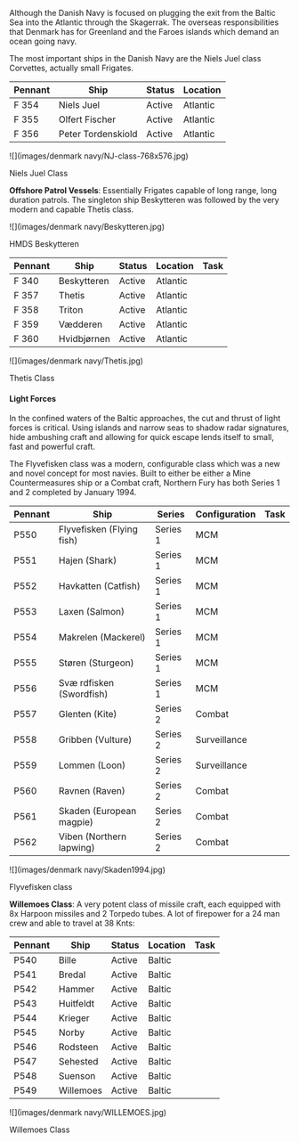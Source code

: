 Although the Danish Navy is focused on plugging the exit from the Baltic Sea into the Atlantic through the Skagerrak. The overseas responsibilities that Denmark has for Greenland and the Faroes islands which demand an ocean going navy.

The most important ships in the Danish Navy are the Niels Juel class Corvettes, actually small Frigates.

| Pennant | Ship               | Status | Location |
| ------- | ------------------ | ------ | -------- |
| F 354   | Niels Juel         | Active | Atlantic |
| F 355   | Olfert Fischer     | Active | Atlantic |
| F 356   | Peter Tordenskiold | Active | Atlantic |

![](images/denmark navy/NJ-class-768x576.jpg)

Niels Juel Class

**Offshore Patrol Vessels**: Essentially Frigates capable of long range, long duration patrols. The singleton ship Beskytteren was followed by the very modern and capable Thetis class.

![](images/denmark navy/Beskytteren.jpg)

HMDS Beskytteren

| Pennant | Ship        | Status | Location | Task |
| ------- | ----------- | ------ | -------- | ---- |
| F 340   | Beskytteren | Active | Atlantic |      |
| F 357   | Thetis      | Active | Atlantic |      |
| F 358   | Triton      | Active | Atlantic |      |
| F 359   | Vædderen    | Active | Atlantic |      |
| F 360   | Hvidbjørnen | Active | Atlantic |      |

![](images/denmark navy/Thetis.jpg)

Thetis Class

#### Light Forces

In the confined waters of the Baltic approaches, the cut and thrust of light forces is critical. Using islands and narrow seas to shadow radar signatures, hide ambushing craft and allowing for quick escape lends itself to small, fast and powerful craft.

The Flyvefisken class was a modern, configurable class which was a new and novel concept for most navies. Built to either be either a Mine Countermeasures ship or a Combat craft, Northern Fury has both Series 1 and 2 completed by January 1994.

| Pennant | Ship                      | Series   | Configuration | Task |
| ------- | ------------------------- | -------- | ------------- | ---- |
| P550    | Flyvefisken (Flying fish) | Series 1 | MCM           |      |
| P551    | Hajen (Shark)             | Series 1 | MCM           |      |
| P552    | Havkatten (Catfish)       | Series 1 | MCM           |      |
| P553    | Laxen (Salmon)            | Series 1 | MCM           |      |
| P554    | Makrelen (Mackerel)       | Series 1 | MCM           |      |
| P555    | Støren (Sturgeon)         | Series 1 | MCM           |      |
| P556    | Svæ rdfisken (Swordfish)  | Series 1 | MCM           |      |
| P557    | Glenten (Kite)            | Series 2 | Combat        |      |
| P558    | Gribben (Vulture)         | Series 2 | Surveillance  |      |
| P559    | Lommen (Loon)             | Series 2 | Surveillance  |      |
| P560    | Ravnen (Raven)            | Series 2 | Combat        |      |
| P561    | Skaden (European magpie)  | Series 2 | Combat        |      |
| P562    | Viben (Northern lapwing)  | Series 2 | Combat        |      |

![](images/denmark navy/Skaden1994.jpg)

Flyvefisken class

**Willemoes Class**: A very potent class of missile craft, each equipped with 8x Harpoon missiles and 2 Torpedo tubes. A lot of firepower for a 24 man crew and able to travel at 38 Knts:

| Pennant | Ship      | Status | Location | Task |
| ------- | --------- | ------ | -------- | ---- |
| P540    | Bille     | Active | Baltic   |      |
| P541    | Bredal    | Active | Baltic   |      |
| P542    | Hammer    | Active | Baltic   |      |
| P543    | Huitfeldt | Active | Baltic   |      |
| P544    | Krieger   | Active | Baltic   |      |
| P545    | Norby     | Active | Baltic   |      |
| P546    | Rodsteen  | Active | Baltic   |      |
| P547    | Sehested  | Active | Baltic   |      |
| P548    | Suenson   | Active | Baltic   |      |
| P549    | Willemoes | Active | Baltic   |      |

![](images/denmark navy/WILLEMOES.jpg)

Willemoes Class
